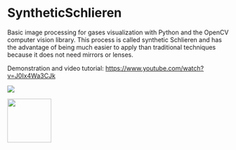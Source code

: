 # SyntheticSchlieren
Basic image processing for gases visualization with Python and the OpenCV computer vision library. This process is called synthetic Schlieren and has the advantage of being much easier to apply than traditional techniques because it does not need mirrors or lenses.

Demonstration and video tutorial: https://www.youtube.com/watch?v=J0Ix4Wa3CJk

 ![](gif.gif)
 
 
<img src="https://avatars0.githubusercontent.com/u/76776190?s=460&u=8f3943b46a0f1060a462d8a2922319edd9cd241c&v=4" width="100" height="100">
